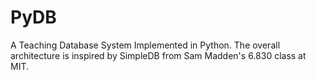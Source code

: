 # PyDB

A Teaching Database System Implemented in Python. 
The overall architecture is inspired by SimpleDB from Sam Madden's 6.830 class at MIT.
